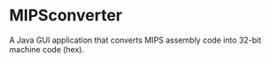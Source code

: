 # MIPSconverter
A Java GUI application that converts MIPS assembly code into 32-bit machine code (hex).
